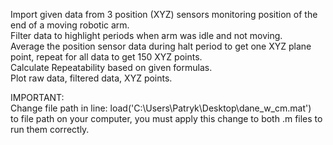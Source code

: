 Import given data from 3 position (XYZ) sensors monitoring position of the end of a moving robotic arm.  
Filter data to highlight periods when arm was idle and not moving.  
Average the position sensor data during halt period to get one XYZ plane point, repeat for all data to get 150 XYZ points.  
Calculate Repeatability based on given formulas.  
Plot raw data, filtered data, XYZ points.  
  
IMPORTANT:  
Change file path in line: load('C:\Users\Patryk\Desktop\dane_w_cm.mat')  
to file path on your computer, you must apply this change to both .m files to run them correctly.
